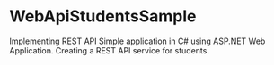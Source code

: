 # WebApiStudentsSample

Implementing REST API Simple application in C#  using  ASP.NET Web Application.
Creating a REST API service for students.
